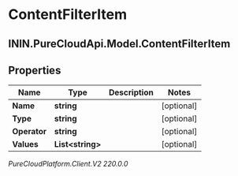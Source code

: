 # ContentFilterItem

## ININ.PureCloudApi.Model.ContentFilterItem

## Properties

|Name | Type | Description | Notes|
|------------ | ------------- | ------------- | -------------|
| **Name** | **string** |  | [optional] |
| **Type** | **string** |  | [optional] |
| **Operator** | **string** |  | [optional] |
| **Values** | **List&lt;string&gt;** |  | [optional] |



_PureCloudPlatform.Client.V2 220.0.0_
